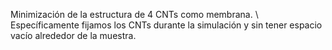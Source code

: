 Minimización de la estructura de 4 CNTs como membrana. \\
Específicamente fijamos los CNTs durante la simulación y sin tener espacio vacío alrededor de la muestra. 
